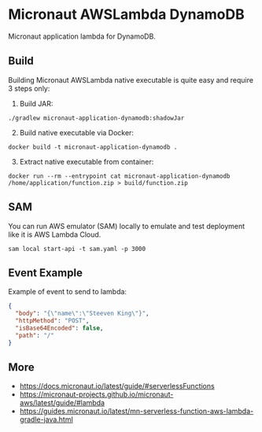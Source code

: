 # Micronaut AWSLambda DynamoDB

Micronaut application lambda for DynamoDB.

## Build

Building Micronaut AWSLambda native executable is quite easy and require 3 steps only:

1) Build JAR:
```shell
./gradlew micronaut-application-dynamodb:shadowJar
```

2) Build native executable via Docker:
```shell
docker build -t micronaut-application-dynamodb .
```

3) Extract native executable from container:
```shell
docker run --rm --entrypoint cat micronaut-application-dynamodb /home/application/function.zip > build/function.zip
```

## SAM

You can run AWS emulator (SAM) locally to emulate and test deployment like it is AWS Lambda Cloud.

```shell
sam local start-api -t sam.yaml -p 3000
```

## Event Example

Example of event to send to lambda:
```json
{
  "body": "{\"name\":\"Steeven King\"}",
  "httpMethod": "POST",
  "isBase64Encoded": false,
  "path": "/"
}
```

## More
- https://docs.micronaut.io/latest/guide/#serverlessFunctions
- https://micronaut-projects.github.io/micronaut-aws/latest/guide/#lambda
- https://guides.micronaut.io/latest/mn-serverless-function-aws-lambda-gradle-java.html